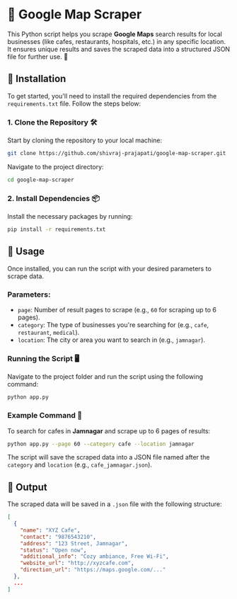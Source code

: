
# 🚀 Google Map Scraper

This Python script helps you scrape **Google Maps** search results for local businesses (like cafes, restaurants, hospitals, etc.) in any specific location. It ensures unique results and saves the scraped data into a structured JSON file for further use. 🎯

## 🔧 Installation

To get started, you'll need to install the required dependencies from the `requirements.txt` file. Follow the steps below:

### 1. Clone the Repository 🛠️

Start by cloning the repository to your local machine:

```bash
git clone https://github.com/shivraj-prajapati/google-map-scraper.git
```

Navigate to the project directory:

```bash
cd google-map-scraper
```

### 2. Install Dependencies 📦

Install the necessary packages by running:

```bash
pip install -r requirements.txt
```

## 🚀 Usage

Once installed, you can run the script with your desired parameters to scrape data.

### Parameters:

- `page`: Number of result pages to scrape (e.g., `60` for scraping up to 6 pages).
- `category`: The type of businesses you're searching for (e.g., `cafe`, `restaurant`, `medical`).
- `location`: The city or area you want to search in (e.g., `jamnagar`).

### Running the Script 🖥️

Navigate to the project folder and run the script using the following command:

```bash
python app.py
```

### Example Command 📝

To search for cafes in **Jamnagar** and scrape up to 6 pages of results:

```bash
python app.py --page 60 --category cafe --location jamnagar
```

The script will save the scraped data into a JSON file named after the `category` and `location` (e.g., `cafe_jamnagar.json`).

## 📂 Output

The scraped data will be saved in a `.json` file with the following structure:

```json
[
  {
    "name": "XYZ Cafe",
    "contact": "9876543210",
    "address": "123 Street, Jamnagar",
    "status": "Open now",
    "additional_info": "Cozy ambiance, Free Wi-Fi",
    "website_url": "http://xyzcafe.com",
    "direction_url": "https://maps.google.com/..."
  },
  ...
]
